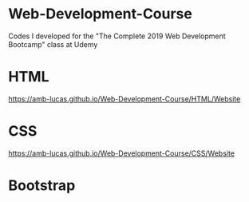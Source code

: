 # Web-Development-Course
Codes I developed for the "The Complete 2019 Web Development Bootcamp" class at Udemy

# HTML
<https://amb-lucas.github.io/Web-Development-Course/HTML/Website>

# CSS
<https://amb-lucas.github.io/Web-Development-Course/CSS/Website>

# Bootstrap

